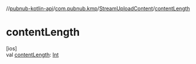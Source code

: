 //[pubnub-kotlin-api](../../../index.md)/[com.pubnub.kmp](../index.md)/[StreamUploadContent](index.md)/[contentLength](content-length.md)

# contentLength

[ios]\
val [contentLength](content-length.md): [Int](https://kotlinlang.org/api/latest/jvm/stdlib/kotlin/-int/index.html)
